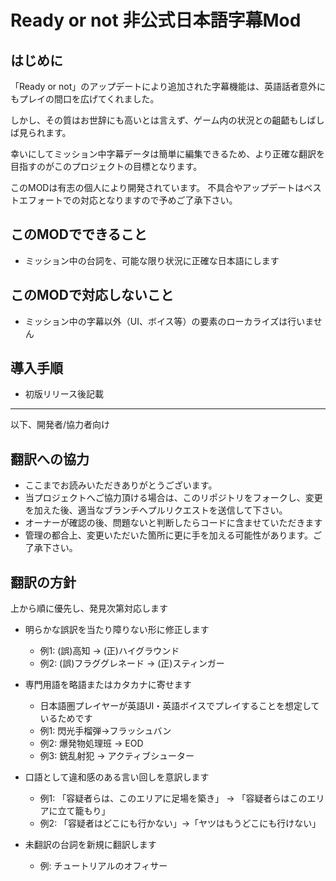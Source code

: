 # Ready or not 非公式日本語字幕Mod

## はじめに
「Ready or not」のアップデートにより追加された字幕機能は、英語話者意外にもプレイの間口を広げてくれました。

しかし、その質はお世辞にも高いとは言えず、ゲーム内の状況との齟齬もしばしば見られます。

幸いにしてミッション中字幕データは簡単に編集できるため、より正確な翻訳を目指すのがこのプロジェクトの目標となります。

このMODは有志の個人により開発されています。
不具合やアップデートはベストエフォートでの対応となりますので予めご了承下さい。

## このMODでできること
- ミッション中の台詞を、可能な限り状況に正確な日本語にします

## このMODで対応しないこと
- ミッション中の字幕以外（UI、ボイス等）の要素のローカライズは行いません

## 導入手順

- 初版リリース後記載

---

以下、開発者/協力者向け


## 翻訳への協力

- ここまでお読みいただきありがとうございます。
- 当プロジェクトへご協力頂ける場合は、このリポジトリをフォークし、変更を加えた後、適当なブランチへプルリクエストを送信して下さい。
- オーナーが確認の後、問題ないと判断したらコードに含ませていただきます
- 管理の都合上、変更いただいた箇所に更に手を加える可能性があります。ご了承下さい。

## 翻訳の方針

上から順に優先し、発見次第対応します

- 明らかな誤訳を当たり障りない形に修正します
  - 例1: (誤)高知 → (正)ハイグラウンド
  - 例2: (誤)フラググレネード → (正)スティンガー

- 専門用語を略語またはカタカナに寄せます
  - 日本語圏プレイヤーが英語UI・英語ボイスでプレイすることを想定しているためです
  - 例1: 閃光手榴弾→フラッシュバン
  - 例2: 爆発物処理班 → EOD
  - 例3: 銃乱射犯 → アクティブシューター

- 口語として違和感のある言い回しを意訳します
  - 例1: 「容疑者らは、このエリアに足場を築き」 → 「容疑者らはこのエリアに立て籠もり」
  - 例2: 「容疑者はどこにも行かない」→「ヤツはもうどこにも行けない」

- 未翻訳の台詞を新規に翻訳します
  - 例: チュートリアルのオフィサー
